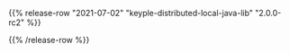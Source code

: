 {{% release-row "2021-07-02" "keyple-distributed-local-java-lib" "2.0.0-rc2" %}} 

{{% /release-row %}}
